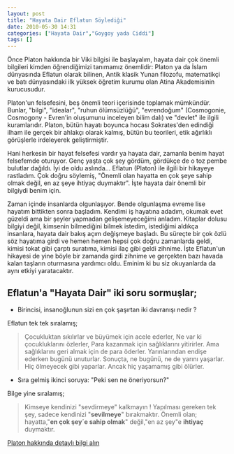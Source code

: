 ```yaml
---
layout: post
title: "Hayata Dair Eflatun Söylediği"
date: 2010-05-30 14:31
categories: ["Hayata Dair","Goygoy yada Ciddi"]
tags: []
---
```


Önce Platon hakkında bir Viki bilgisi ile başlayalım, hayata dair çok önemli bilgileri kimden öğrendiğimizi tanımamız önemlidir: Platon ya da İslam dünyasında Eflatun olarak bilinen, Antik klasik Yunan filozofu, matematikçi ve batı dünyasındaki ilk yüksek öğretim kurumu olan Atina Akademisinin kurucusudur.

Platon'un felsefesini, beş önemli teori içerisinde toplamak mümkündür. Bunlar, "bilgi", "idealar", "ruhun ölümsüzlüğü", "evrendoğum" (Cosmogonie, Cosmogony - Evren'in oluşumunu inceleyen bilim dalı) ve "devlet" ile ilgili kuramlarıdır. Platon, bütün hayatı boyunca hocası Sokrates'den edindiği ilham ile gerçek bir ahlakçı olarak kalmış, bütün bu teorileri, etik ağırlıklı görüşlerle irdeleyerek geliştirmiştir.

Hani herkesin bir hayat felsefesi vardır ya hayata dair, zamanla benim hayat felsefemde oturuyor. Genç yaşta çok şey gördüm, gördükçe de o toz pembe bulutlar dağıldı. İyi de oldu aslında... Eflatun (Platon) ile ilgili bir hikayeye rastladım. Çok doğru söylemiş, "Önemli olan hayatta en çok şeye sahip olmak değil, en az şeye ihtiyaç duymaktır". İşte hayata dair önemli bir bilgiydi benim için.

Zaman içinde insanlarda olgunlaşıyor. Bende olgunlaşma evreme lise hayatım bittikten sonra başladım. Kendimi iş hayatına adadım, okumak evet güzeldi ama bir şeyler yapmadan gelişemeyeceğimi anladım. Kitaplar dolusu bilgiyi değil, kimsenin bilmediğini bilmek istedim, istediğimi aldıkça insanlara, hayata dair bakış açım değişmeye başladı. Bu süreçte bir çok özlü söz hayatıma girdi ve hemen hemen hepsi çok doğru zamanlarda geldi, kimisi tokat gibi çarptı suratıma, kimisi ilaç gibi geldi zihnime. İşte Eflatun'un hikayesi de yine böyle bir zamanda girdi zihnime ve gerçekten bazı havada kalan taşların oturmasına yardımcı oldu. Eminim ki bu siz okuyanlarda da aynı etkiyi yaratacaktır.

## Eflatun'a "Hayata Dair" iki soru sormuşlar;
- Birincisi, insanoğlunun sizi en çok şaşırtan iki davranışı nedir ?

Eflatun tek tek sıralamış;

> Çocukluktan sıkılırlar ve büyümek için acele ederler, Ne var ki çocukluklarını özlerler, Para kazanmak için sağlıklarını yitirirler. Ama sağlıklarını geri almak için de para öderler. Yarınlarından endişe ederken bugünü unuturlar. Sonuçta, ne bugünü, ne de yarını yaşarlar. Hiç ölmeyecek gibi yaparlar. Ancak hiç yaşamamış gibi ölürler.

- Sıra gelmiş ikinci soruya: "Peki sen ne öneriyorsun?"

Bilge yine sıralamış;

> Kimseye kendinizi "sevdirmeye" kalkmayın ! Yapılması gereken tek şey, sadece kendinizi "**sevilmeye**" bırakmaktır. Önemli olan; hayatta,"<strong>en çok şey´e sahip olmak</strong>" değil,"en az şey"e **ihtiyaç** duymaktır.

[Platon hakkında detaylı bilgi alın](https://tr.wikipedia.org/wiki/Platon)    